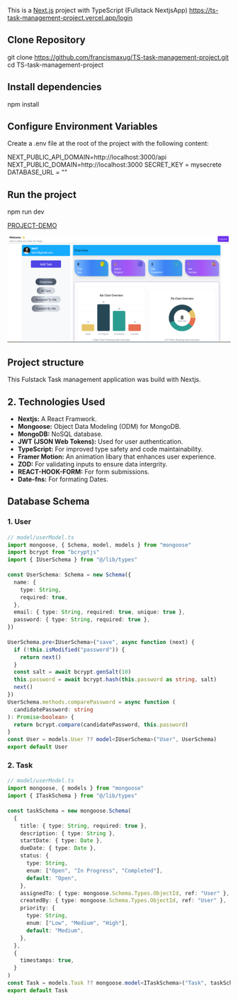 This is a [Next.js](https://nextjs.org/) project with TypeScript (Fullstack NextjsApp)
https://ts-task-management-project.vercel.app/login
## Clone Repository

git clone https://github.com/francismaxug/TS-task-management-project.git
cd TS-task-management-project

## Install dependencies

npm install

## Configure Environment Variables

Create a .env file at the root of the project with the following content:

NEXT_PUBLIC_API_DOMAIN=http://localhost:3000/api
NEXT_PUBLIC_DOMAIN=http://localhost:3000
SECRET_KEY = mysecrete
DATABASE_URL = ""

## Run the project

npm run dev

[PROJECT-DEMO](https://ts-task-management-project.vercel.app/login)

![My Project Screenshot](public/images/myscreenshot.png)

## Project structure
This Fulstack Task management application was build with Nextjs.
## 2. Technologies Used
* **Nextjs:**  A React Framwork.
* **Mongoose:**  Object Data Modeling (ODM) for MongoDB.
* **MongoDB:**  NoSQL database.
* **JWT (JSON Web Tokens):**  Used for user authentication.
* **TypeScript:**  For improved type safety and code maintainability.
* **Framer Motion:**  An animation libary that enhances user experience.
* **ZOD:**  For validating inputs to ensure data intergrity.
* **REACT-HOOK-FORM:**  For form submissions.
* **Date-fns:**  For formating Dates.


##  Database Schema
### 1. User
```typeScript
// model/userModel.ts
import mongoose, { Schema, model, models } from "mongoose"
import bcrypt from "bcryptjs"
import { IUserSchema } from "@/lib/types"

const UserSchema: Schema = new Schema({
  name: {
    type: String,
    required: true,
  },
  email: { type: String, required: true, unique: true },
  password: { type: String, required: true },
})

UserSchema.pre<IUserSchema>("save", async function (next) {
  if (!this.isModified("password")) {
    return next()
  }
  const salt = await bcrypt.genSalt(10)
  this.password = await bcrypt.hash(this.password as string, salt)
  next()
})
UserSchema.methods.comparePassword = async function (
  candidatePassword: string
): Promise<boolean> {
  return bcrypt.compare(candidatePassword, this.password)
}
const User = models.User ?? model<IUserSchema>("User", UserSchema)
export default User

```

### 2. Task
```typeScript
// model/userModel.ts
import mongoose, { models } from "mongoose"
import { ITaskSchema } from "@/lib/types"

const taskSchema = new mongoose.Schema(
  {
    title: { type: String, required: true },
    description: { type: String },
    startDate: { type: Date },
    dueDate: { type: Date },
    status: {
      type: String,
      enum: ["Open", "In Progress", "Completed"],
      default: "Open",
    },
    assignedTo: { type: mongoose.Schema.Types.ObjectId, ref: "User" },
    createdBy: { type: mongoose.Schema.Types.ObjectId, ref: "User" },
    priority: {
      type: String,
      enum: ["Low", "Medium", "High"],
      default: "Medium",
    },
  },
  {
    timestamps: true,
  }
)
const Task = models.Task ?? mongoose.model<ITaskSchema>("Task", taskSchema)
export default Task


```



